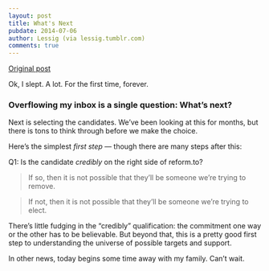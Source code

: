 ```yaml
---
layout: post
title: What's Next
pubdate: 2014-07-06
author: Lessig (via lessig.tumblr.com)
comments: true
---
```


[Original post](http://lessig.tumblr.com/post/90944951837/whats-next)

Ok, I slept. A lot. For the first time, forever. 

### Overflowing my inbox is a single question: What’s next? 

Next is selecting the candidates. We’ve been looking at this for months, but there is tons to think through before we make the choice.

Here’s the simplest *first step* — though there are many steps after this:

Q1: Is the candidate *credibly* on the right side of reform.to?

> If so, then it is not possible that they’ll be someone we’re trying to remove.

> If not, then it is not possible that they’ll be someone we’re trying to elect.

There’s little fudging in the “credibly” qualification: the commitment one way or the other has to be believable. But beyond that, this is a pretty good first step to understanding the universe of possible targets and support. 

In other news, today begins some time away with my family. Can’t wait. 